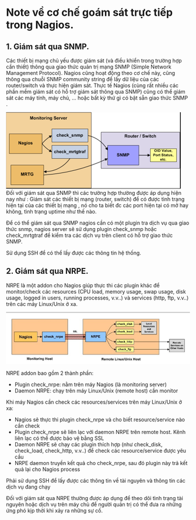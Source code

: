 # Note về cơ chế goám sát trực tiếp trong Nagios.

## 1. Giám sát qua SNMP.

Các thiết bị mạng chủ yếu được giám sát (và điều khiển trong trường hợp cần thiết) thông qua giao thức quản trị mạng SNMP 
(Simple Network Management Protocol). Nagios cũng hoạt động theo cơ chế này, cũng thông qua chuỗi SNMP community string để 
lấy dữ liệu của các router/switch và thực hiện giám sát. Thực tế Nagios (cùng rất nhiều các phần mềm giám sát có hỗ trợ giám 
sát thông qua SNMP) cũng có thể giám sát các máy tính, máy chủ, … hoặc bất kỳ thứ gì có bật sẵn giao thức SNMP .

![](/docs/prepare/images/nrpe.png)
Đối với giám sát qua SNMP thì các trường hợp thường được áp dụng hiện nay như : Giám sát các thiết bị mạng (router, switch) 
để có được tình trạng hiện tại của các thiết bị mạng , nó cho ta biết đc các port hiện tại có mở hay không, tình trạng uptime 
như thế nào.

Để có thể giám sát qua SNMP nagios cần có một plugin tra dịch vụ qua giao thức snmp, nagios server sẽ sử dụng plugin check_snmp hoặc check_mrtgtraf
để kiểm tra các dịch vụ trên client có hỗ trợ giao thức SNMP.

Sử dụng SSH để có thể lấy được các thông tin hệ thống.

## 2. Giám sát qua NRPE.

NRPE là một addon cho Nagios giúp thực thi các plugin khác để monitor/check các resources (CPU load, memory usage, swap usage, disk usage, logged in users, running processes, v.v..) 
và services (http, ftp, v.v..) trên các máy Linux/Unix ở xa.

![](/docs/prepare/images/snmp.png)

NRPE addon bao gồm 2 thành phần:
 <ul>
  <li>Plugin check_nrpe: nằm trên máy Nagios (là monitoring server)</li>
  <li>Daemon NRPE: chạy trên máy Linux/Unix (remote host) cần monitor</li>
 </ul>

Khi máy Nagios cần check các resources/services trên máy Linux/Unix ở xa:
 <ul>
  <li>Nagios sẽ thực thi plugin check_nrpe và cho biết resource/service nào cần check</li>
  <li>Plugin check_nrpe sẽ liên lạc với daemon NRPE trên remote host. Kênh liên lạc có thể được bảo vệ bằng SSL</li>
  <li>Daemon NRPE sẽ chạy các plugin thích hợp (như check_disk, check_load, check_http, v.v..) để check các resource/service được yêu cầu</li>
  <li>NRPE daemon truyền kết quả cho check_nrpe, sau đó plugin này trả kết quả lại cho Nagios process</li>
 </ul>

Phải sử dụng SSH để lấy được các thông tin về tài nguyên và thông tin các dịch vụ đang chạy


Đối với giám sát qua NRPE thường được áp dụng để theo dõi tình trạng tài nguyên hoặc dịch vụ trên máy chủ để người quản trị 
có thể đưa ra những ứng phó kịp thời khi xảy ra những sự cố.